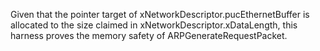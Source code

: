 Given that the pointer target of xNetworkDescriptor.pucEthernetBuffer is allocated
to the size claimed in xNetworkDescriptor.xDataLength,
this harness proves the memory safety of ARPGenerateRequestPacket.